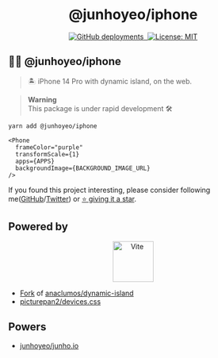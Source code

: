 <p align="center">
  <h1 align="center">
    @junhoyeo/iphone
  </h1>
</p>

<p align="center">
  <a href="https://iphone.junho.io">
    <img alt="GitHub deployments" src="https://img.shields.io/github/deployments/junhoyeo/iphone/production?color=%23000000&label=deploy&logo=Vercel&logoColor=white&style=for-the-badge&labelColor=000" />
  </a>
   <a aria-label="NPM version" href="https://www.npmjs.com/package/@junhoyeo/iphone">
    <img alt="" src="https://img.shields.io/npm/v/@junhoyeo/iphone.svg?style=for-the-badge&labelColor=000000">
  </a>
  <a href="https://opensource.org/licenses/MIT">
    <img alt="License: MIT" src="https://img.shields.io/badge/License-MIT-brightgreen.svg?style=for-the-badge&labelColor=000" />
  </a>
</p>

## 🏴‍☠️ @junhoyeo/iphone
> 🏝️ iPhone 14 Pro with dynamic island, on the web.

> **Warning**<br/>
> This package is under rapid development 🛠

```bash
yarn add @junhoyeo/iphone
```

```tsx
<Phone
  frameColor="purple"
  transformScale={1}
  apps={APPS}
  backgroundImage={BACKGROUND_IMAGE_URL}
/>
```

If you found this project interesting, please consider following me([GitHub](https://github.com/junhoyeo)/[Twitter](https://twitter.com/_junhoyeo)) or [⭐️ giving it a star](https://github.com/junhoyeo/iphone/stargazers).


## Powered by

<p align="center">
  <a href="https://vitejs.dev">
    <img alt="Vite" src="https://camo.githubusercontent.com/61e102d7c605ff91efedb9d7e47c1c4a07cef59d3e1da202fd74f4772122ca4e/68747470733a2f2f766974656a732e6465762f6c6f676f2e737667" height="82px" />
  </a>
</p>

- [Fork](https://github.com/junhoyeo/dynamic-island) of [anaclumos/dynamic-island](https://github.com/anaclumos/dynamic-island)
- [picturepan2/devices.css](https://github.com/picturepan2/devices.css)

## Powers

- [junhoyeo/junho.io](https://github.com/junhoyeo/junho.io)
